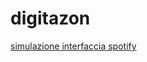 # digitazon
[simulazione interfaccia spotify](https://giuliapro.github.io/digitazon/simulazione_giulia/)
